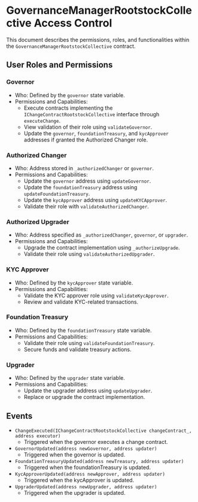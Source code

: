 # GovernanceManagerRootstockCollective Access Control
This document describes the permissions, roles, and functionalities within the `GovernanceManagerRootstockCollective` contract.

## User Roles and Permissions
### Governor
- Who: Defined by the `governor` state variable.
- Permissions and Capabilities:
    + Execute contracts implementing the `IChangeContractRootstockCollective` interface through `executeChange`.
    + View validation of their role using `validateGovernor`.
    + Update the `governor`, `foundationTreasury`, and `kycApprover` addresses if granted the Authorized Changer role.

### Authorized Changer
- Who: Address stored in `_authorizedChanger` or `governor`.
- Permissions and Capabilities:
    + Update the `governor` address using `updateGovernor`.
    + Update the `foundationTreasury` address using `updateFoundationTreasury`.
    + Update the `kycApprover` address using `updateKYCApprover`.
    + Validate their role with `validateAuthorizedChanger`.

### Authorized Upgrader
- Who: Address specified as `_authorizedChanger`, `governor`, or `upgrader`.
- Permissions and Capabilities:
    + Upgrade the contract implementation using `_authorizeUpgrade`.
    + Validate their role using `validateAuthorizedUpgrader`.

### KYC Approver
- Who: Defined by the `kycApprover` state variable.
- Permissions and Capabilities:
    + Validate the KYC approver role using `validateKycApprover`.
    + Review and validate KYC-related transactions.

### Foundation Treasury
- Who: Defined by the `foundationTreasury` state variable.
- Permissions and Capabilities:
    + Validate their role using `validateFoundationTreasury`.
    + Secure funds and validate treasury actions.

### Upgrader
- Who: Defined by the `upgrader` state variable.
- Permissions and Capabilities:
    + Update the upgrader address using `updateUpgrader`.
    + Replace or upgrade the contract implementation.

## Events
- `ChangeExecuted(IChangeContractRootstockCollective changeContract_, address executor)`
    + Triggered when the governor executes a change contract.
- `GovernorUpdated(address newGovernor, address updater)`
    + Triggered when the governor is updated.
- `FoundationTreasuryUpdated(address newTreasury, address updater)`
    + Triggered when the foundationTreasury is updated.
- `KycApproverUpdated(address newApprover, address updater)`
    + Triggered when the kycApprover is updated.
- `UpgraderUpdated(address newUpgrader, address updater)`
    + Triggered when the upgrader is updated.